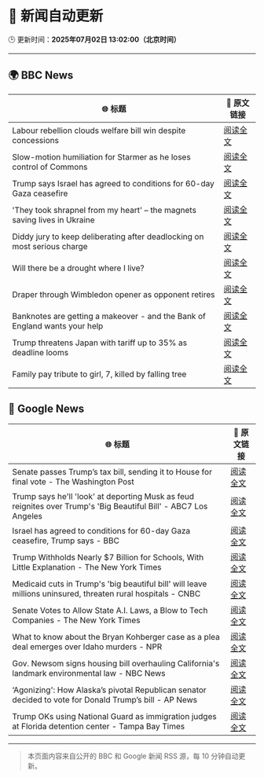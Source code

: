 # 🧠 新闻自动更新

🕒 更新时间：**2025年07月02日 13:02:00（北京时间）**

---

## 🌍 BBC News

| 🌐 标题 | 🔗 原文链接 |
|--------|-------------|
| Labour rebellion clouds welfare bill win despite concessions | [阅读全文](https://www.bbc.com/news/articles/cly8877x3z2o) |
| Slow-motion humiliation for Starmer as he loses control of Commons | [阅读全文](https://www.bbc.com/news/articles/czry6gv80mjo) |
| Trump says Israel has agreed to conditions for 60-day Gaza ceasefire | [阅读全文](https://www.bbc.com/news/articles/cgkg4m0133po) |
| 'They took shrapnel from my heart' – the magnets saving lives in Ukraine | [阅读全文](https://www.bbc.com/news/articles/c1mgdendnv7o) |
| Diddy jury to keep deliberating after deadlocking on most serious charge | [阅读全文](https://www.bbc.com/news/articles/c20nn0p9xg2o) |
| Will there be a drought where I live? | [阅读全文](https://www.bbc.com/news/articles/crk661074ejo) |
| Draper through Wimbledon opener as opponent retires | [阅读全文](https://www.bbc.com/sport/tennis/articles/cx2jjzzrnjxo) |
| Banknotes are getting a makeover - and the Bank of England wants your help | [阅读全文](https://www.bbc.com/news/articles/cy4nn1d2vzxo) |
| Trump threatens Japan with tariff up to 35% as deadline looms | [阅读全文](https://www.bbc.com/news/articles/cgeqrd0e9j7o) |
| Family pay tribute to girl, 7, killed by falling tree | [阅读全文](https://www.bbc.com/news/articles/c0k77m8r8n2o) |

## 📰 Google News

| 🌐 标题 | 🔗 原文链接 |
|--------|-------------|
| Senate passes Trump’s tax bill, sending it to House for final vote - The Washington Post | [阅读全文](https://news.google.com/rss/articles/CBMikgFBVV95cUxOb2MwREoybExNbkRuYTU1aU5LcE5HdlM2UzVmS2MydE05OF9ReDllaGxEaXFiaGtVNWV6amQtT25CMlRveW1nV1JQcklWYVJaQ1piVE9yd3ZtZnBQTWlOQ19qRTk2OUduWk5JcXNvWXkySGs0Zk0wQkJFU1JYbW1rZnRwcmhnTXVVXzg1a2t0c19ndw?oc=5) |
| Trump says he'll 'look' at deporting Musk as feud reignites over Trump's 'Big Beautiful Bill' - ABC7 Los Angeles | [阅读全文](https://news.google.com/rss/articles/CBMirAFBVV95cUxNdWI3MEN5UUFUejNGa3dyZ09GeDZmX3pJS1lUdkJsSVBuSUtMUDRvRG5zVHBZUlJSRzd6QzJyTDV1NzJodUU1aF91ZHZheGFSMkx0TlBITlJHVXJzM0JFejFhVWhrcW4zNnhrcHBCcWJaQ1NyWjVBdnI5bGZIdE5ocmRaRU5GM20yX1JHTndTY3A5dnlWR1FEUFNVYXlxMEVPRGtOUmlyb0ZvOG1M?oc=5) |
| Israel has agreed to conditions for 60-day Gaza ceasefire, Trump says - BBC | [阅读全文](https://news.google.com/rss/articles/CBMiWkFVX3lxTE12b01YMjhMTXA3ZjgxcTIxVi1USkZOR2hBbnBQdlhmN1lKTEZ0eW5iVWxtQWdUYVlJR3owSGVxa0lyREJfZEh6TlhPU2tWRkJpR19YOWQwc243d9IBX0FVX3lxTE44Qlh0UGlza0g5aV9EekVBRS0wSnBvTEtQUEM4UlJoRjBqNkR2TnN2RzlWSC03czJVYzliSzhFSEVaVlRCZGxkdTRmUWFuMlNVd3J2RUxwSHpmVW5vM1BJ?oc=5) |
| Trump Withholds Nearly $7 Billion for Schools, With Little Explanation - The New York Times | [阅读全文](https://news.google.com/rss/articles/CBMickFVX3lxTFBJYjFDc2g4ZUpyem5nZzdQWWl6SGU1OTl4dGpIVUgzQW9FSEdvY0hNbmktUTAwZkZZTzVIRDVNWVJWRDg1TTdnaGlLTlo4WHFHaWtjdnpOXzBaSzBMRlUyak9zMVNxNy1tRFMtTGQ4dl9nUQ?oc=5) |
| Medicaid cuts in Trump's 'big beautiful bill' will leave millions uninsured, threaten rural hospitals - CNBC | [阅读全文](https://news.google.com/rss/articles/CBMilwFBVV95cUxQNW5qM1pYNGRfVG1XVUlYMTVGak1za2VmZUtXUVljNWlldXBEbUgwWk4tZFVZckJZcGRCdE42bEQtdm5Sa0IxMmhyT1hrTXloRE9LVGRuT2hSUmo4cDlxTC1Zd2xPZFhhc1dINGVHV2FFbTI5TUpCZUhJcmVXVVdYSkY5cjNSUm9kWk1jX1hQY25HMG5lYUdv0gGcAUFVX3lxTE9rVjRmR1ExcHBpdUhiZHZqTFZKcEpoNFpPV2dpTXdxYXJmNjlSVldETS1IRkFsY1VSaVpWZTlEWjdwUFlqMGdISWxOdEtscjdVMndSbU9NYWtKN1I2OHJJWGozUHFrekM0Z1BjZk81MHU3NFNHeEl6cFRjRWttLVZDZFJCRUs4NTdRWk9qc0ZsR1BNM1owR0pzOHpFWQ?oc=5) |
| Senate Votes to Allow State A.I. Laws, a Blow to Tech Companies - The New York Times | [阅读全文](https://news.google.com/rss/articles/CBMic0FVX3lxTE41bzM2RzA2eEEtdzFQNFF2M244R0t0Z2c1RG1KVzJTWXNRU3V1SUd1TmVEbDYxSEQ3dWloMDRQOWFGeWJwdWJZa2RQN0tYdXRibDJnSHlWNDUzY1owQWw1UGxlSGVXZEk1NFZkYUpoQThyZUU?oc=5) |
| What to know about the Bryan Kohberger case as a plea deal emerges over Idaho murders - NPR | [阅读全文](https://news.google.com/rss/articles/CBMiogFBVV95cUxQYkdnMldTY0RKZUgxV2t1RDBUQmZiVHRNZUdzTUF6QWZUNnkyeXNSV0lKOFlRWmtZMnhLNmJ2QUUxSWFudjFvV1JzYjF6Z1RSRHlhSGpHLWNNaHRWZEJ3b0FqYjJjMm1DZU1iYTR1X05oTENxTzYzdzhRXy1qRXJhNmlFWUpJOFFyLXF1SU8ySHFyVHhZbEdGVDNDdEF6ZmNkS2c?oc=5) |
| Gov. Newsom signs housing bill overhauling California's landmark environmental law - NBC News | [阅读全文](https://news.google.com/rss/articles/CBMitAFBVV95cUxNbWkyYVY1Z2V6Zmg5RGV3ZUo4cDFnWm1kUEF6NGFJOEtEQ3dMOG9LMDZDUUMzdEZxVjVVbkMxTmxNaTdkZ1h3MWZlM1g3SmlPaFhuX2JFYTRaUFAtZHFpQndqNU5PNk5UYnBFWnNaeGNlS3lJRUIxRTNMSWQ3VjZIWHE3TmQ4QVhDUmtjanc5R2JNTjV2U3VkX2VUbmh0TE80R0tJUTZKSE0zV3RUMzZuWWhaemzSAVZBVV95cUxOUGg1REVuRHR6UWRJcnU0WUZZdVpTNTJrVjlyVDJWdjJGdXhrVDE1RjVmc2xLTjVORW93eHRCcVVIUFVWLXFIaE9ENTF3Qzh6OS1kR1dBdw?oc=5) |
| ‘Agonizing': How Alaska’s pivotal Republican senator decided to vote for Donald Trump’s bill - AP News | [阅读全文](https://news.google.com/rss/articles/CBMinwFBVV95cUxPVGxtZ05hRlp2aE9BTjJ4YllWOVFiUDk0OW16cnRBa0V5UjVQR2ZfRnN0dTdmZGNtSlhoRDhISTVuVGRkRG5OMVFZNTZVbWFZOURXaWtkdll4eU4xeDlkT1JNMGw3QVJHOTRaNGJJZDhGQnljMnRJZDFRSHhPUl9ZZXdLb214b3RnLTVUMzVMZ2Z5VFVKTFVkTy11V1RKS0E?oc=5) |
| Trump OKs using National Guard as immigration judges at Florida detention center - Tampa Bay Times | [阅读全文](https://news.google.com/rss/articles/CBMiwwFBVV95cUxOTnMxMExOaGRPaG9fZFB4OTd0R25CbThsR0ltblpXdFNFcml5c3FNbW11SkJUclBURzRXZUlmVHEtVTNwbUJpWjFucE43OHBGYjFPcUpmNE5JX2tvV192M0dpUUZvNWw0aXdyVG01RUVyTzIzdW5HSlNLY0hvZ0xrMDZJdXJreVVOWm1WWnJvVjRxLWQwTHFfVU1jTkZiQUtNVXNwTExmQWpzSVczR18wM3hyREtIWHNGY0dLR09tajg2b1U?oc=5) |

---
> 本页面内容来自公开的 BBC 和 Google 新闻 RSS 源，每 10 分钟自动更新。